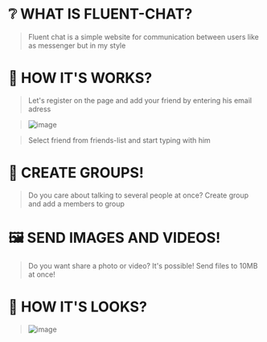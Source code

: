 # ❔ WHAT IS FLUENT-CHAT?
> Fluent chat is a simple website for communication between users like as messenger but in my style

# 👻 HOW IT'S WORKS?
> Let's register on the page and add your friend by entering his email adress

> ![image](https://github.com/Adiksuu/FluentChat/assets/75419729/47412f43-9370-411e-9226-cf4ae9cead58)

> Select friend from friends-list and start typing with him

# 👥 CREATE GROUPS!
> Do you care about talking to several people at once? Create group and add a members to group

# 🖼️ SEND IMAGES AND VIDEOS!
> Do you want share a photo or video? It's possible! Send files to 10MB at once!

# 💎 HOW IT'S LOOKS?

> ![image](https://github.com/Adiksuu/FluentChat/assets/75419729/c2ad3694-dce8-488d-806c-130044a14cac)

